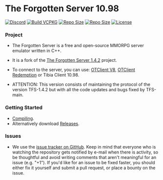 # The Forgotten Server 10.98

[![Discord](https://img.shields.io/badge/Join-include?logo=discord&logoColor=%237B68EE&label=Discord&color=%237B68EE)](https://discord.gg/GgvreyFvdV)
[![Build VCPKG](https://img.shields.io/badge/Build-include?logo=Drone&logoColor=%23DAA520&label=VCPKG&color=%23DAA520)](https://github.com/CodingALS/forgottenserver-10.98/actions/workflows/build-vcpkg.yml)
[![Repo Size](https://img.shields.io/badge/Generate-include?logo=Docker&logoColor=%236495ED&label=Docker&labelColor=grey&color=%236495ED)](https://github.com/CodingALS/forgottenserver-10.98/actions/workflows/docker.yml)
[![Repo Size](https://img.shields.io/badge/40%20MiB-include?label=Repo%20Size&color=%23FF1493)](https://github.com/CodingALS/forgottenserver-10.98)
[![License](https://img.shields.io/badge/GPL%202.0-include?label=License&color=%23FF7F50)](https://github.com/CodingALS/forgottenserver-10.98/blob/main/LICENSE)

### Project

* The Forgotten Server is a free and open-source MMORPG server emulator written in C++.
* It is a fork of the [The Forgotten Server 1.4.2](https://github.com/otland/forgottenserver/releases/tag/v1.4.2) project.
* To connect to the server, you can use: [OTClient V8](https://github.com/OTAcademy/otclientv8), [OTClient Redemption](https://github.com/mehah/otclient) or Tibia Client 10.98.

* ATTENTION: This version consists of maintaining the protocol of the version TFS-1.4.2 but with all the code updates and bugs fixed by TFS-main.

### Getting Started

* [Compiling](https://github.com/CodingALS/forgottenserver-10.98/blob/master/vc22/-%20Commands%20to%20compiling.h).
* Alternatively download [Releases](https://github.com/CodingALS/forgottenserver-10.98/releases).

### Issues

* We use the [issue tracker on GitHub](https://github.com/CodingALS/forgottenserver-10.98/issues). Keep in mind that everyone who is watching the repository gets notified by e-mail when there is activity, so be thoughtful and avoid writing comments that aren't meaningful for an issue (e.g. "+1"). If you'd like for an issue to be fixed faster, you should either fix it yourself and submit a pull request, or place a bounty on the issue.